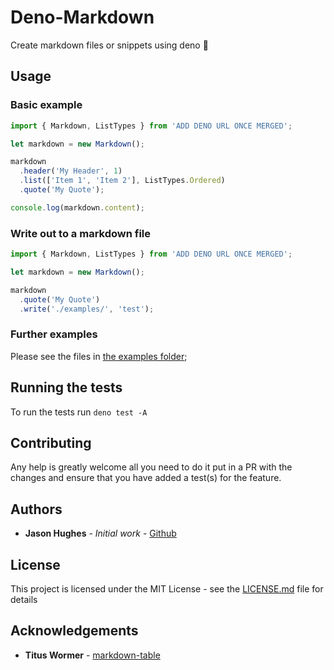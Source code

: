 # Deno-Markdown

Create markdown files or snippets using deno 🦕

## Usage

### Basic example

```javascript
import { Markdown, ListTypes } from 'ADD DENO URL ONCE MERGED';

let markdown = new Markdown();

markdown
  .header('My Header', 1)
  .list(['Item 1', 'Item 2'], ListTypes.Ordered)
  .quote('My Quote');

console.log(markdown.content);
```

### Write out to a markdown file

```javascript
import { Markdown, ListTypes } from 'ADD DENO URL ONCE MERGED';

let markdown = new Markdown();

markdown
  .quote('My Quote')
  .write('./examples/', 'test');
```

### Further examples

Please see the files in [the examples folder](./examples/);

## Running the tests

To run the tests run `deno test -A`

## Contributing

Any help is greatly welcome all you need to do it put in a PR with the changes and ensure that you have added a test(s) for the feature.

## Authors

* **Jason Hughes** - *Initial work* - [Github](https://github.com/JasonHughes94)

## License

This project is licensed under the MIT License - see the [LICENSE.md](LICENSE.md) file for details

## Acknowledgements 

* **Titus Wormer** - [markdown-table](https://github.com/wooorm/markdown-table)
